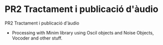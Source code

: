 # PR2 Tractament i publicació d'àudio
PR2 Tractament i publicació d'àudio
- Processing with Minim library using Oscil objects and Noise Objects, Vocoder and other stuff.
